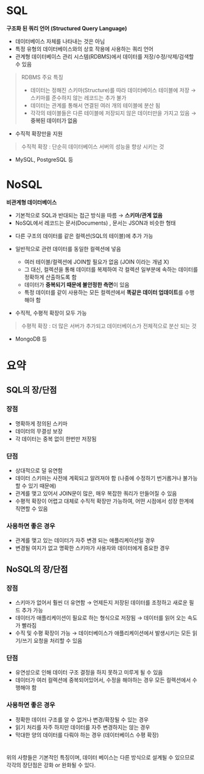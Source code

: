 # SQL 
**구조화 된 쿼리 언어 (Structured Query Language)**
- 데이터베이스 자체를 나타내는 것은 아님 
- 특정 유형의 데이터베이스와의 상호 작용에 사용하는 쿼리 언어
- 관계형 데이터베이스 관리 시스템(RDBMS)에서 데이터를 저장/수정/삭제/검색할 수 있음 
> RDBMS 주요 특징
>  - 데이터는 정해진 스키마(Structure)를 따라 데이터베이스 테이블에 저장 → 스키마를 준수하지 않는 레코드는 추가 불가 
>  - 데이터는 관계를 통해서 연결된 여러 개의 테이블에 분산 됨 
>  - 각각의 테이블들은 다른 테이블에 저장되지 않은 데이터만을 가지고 있음 → **중복된 데이터가 없음**
- 수직적 확장만을 지원 
> 수직적 확장 : 단순히 데이터베이스 서버의 성능을 향상 시키는 것 
- MySQL, PostgreSQL 등 



# NoSQL 
**비관계형 데이터베이스**
- 기본적으로 SQL과 반대되는 접근 방식을 따름 → **스키마/관계 없음** 
- NoSQL에서 레코드는 문서(Documents) , 문서는 JSON과 비슷한 형태
* 다른 구조의 데이터를 같은 컬렉션(SQL의 테이블)에 추가 가능 
* 일반적으로 관련 데이터를 동일한 컬렉션에 넣음 
  
    * 여러 테이블/컬렉션에 JOIN할 필요가 없음 (JOIN 이라는 개념 X) 
    * 그 대신, 컬렉션을 통해 데이터를 복제하여 각 컬렉션 일부분에 속하는 데이터를 정확하게 산출하도록 함 
    * 데이터가 **중복되기 때문에 불안정한 측면**이 있음 
    * 특정 데이터를 같이 사용하는 모든 컬렉션에서 **똑같은 데이터 업데이트**를 수행해야 함 
    
- 수직적, 수평적 확장이 모두 가능 
> 수평적 확장 : 더 많은 서버가 추가되고 데이터베이스가 전체적으로 분산 되는 것 
- MongoDB 등 


# 요약 

## SQL의 장/단점
### 장점 
- 명확하게 정의된 스키마
- 데이터의 무결성 보장 
- 각 데이터는 중복 없이 한번만 저장됨 

### 단점 
- 상대적으로 덜 유연함 
- 데이터 스키마는 사전에 계획되고 알려져야 함 (나중에 수정하기 번거롭거나 불가능할 수 있기 때문에) 
- 관계를 맺고 있어서 JOIN문이 많은, 매우 복잡한 쿼리가 만들어질 수 있음 
- 수평적 확장이 어렵고 대체로 수직적 확장만 가능하여, 어떤 시점에서 성장 한계에 직면할 수 있음 

### 사용하면 좋은 경우
- 관계를 맺고 있는 데이터가 자주 변경 되는 애플리케이션일 경우 
- 변경될 여지가 없고 명확한 스키마가 사용자와 데이터에게 중요한 경우 


## NoSQL의 장/단점 
### 장점 
- 스키마가 없어서 훨씬 더 유연함 → 언제든지 저장된 데이터를 조정하고 새로운 필드 추가 가능 
- 데이터가 애플리케이션이 필요로 하는 형식으로 저장됨 → 데이터를 읽어 오는 속도가 빨라짐 
- 수직 및 수평 확장이 가능 → 데이터베이스가 애플리케이션에서 발생시키는 모든 읽기/쓰기 요청을 처리할 수 있음

### 단점 
- 유연성으로 인해 데이터 구조 결정을 하지 못하고 미루게 될 수 있음
- 데이터가 여러 컬렉션에 중복되어있어서, 수정을 해야하는 경우 모든 컬렉션에서 수행해야 함 

### 사용하면 좋은 경우 
- 정확한 데이터 구조를 알 수 없거나 변경/확장될 수 있는 경우 
- 읽기 처리를 자주 하지만 데이터를 자주 변경하지는 않는 경우 
- 막대한 양의 데이터를 다뤄야 하는 경우 (데이터베이스 수평 확장) 

#

위의 사항들은 기본적인 특징이며, 데이터 베이스는 다른 방식으로 설계될 수 있으므로 각각의 장단점은 강화 or 완화될 수 있다. 
